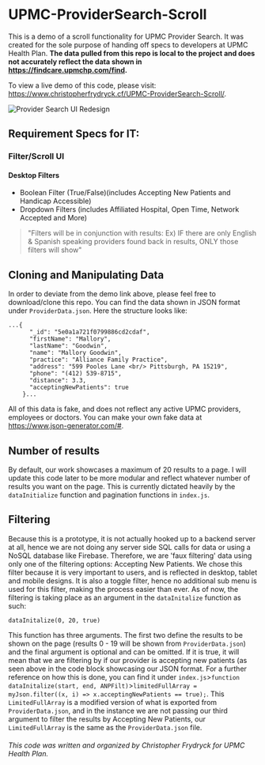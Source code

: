 # UPMC-ProviderSearch-Scroll
This is a demo of a scroll functionality for UPMC Provider Search. It was created for the sole purpose of handing off specs to developers at UPMC Health Plan. **The data pulled from this repo is local to the project and does not accurately reflect the data shown in https://findcare.upmchp.com/find.** 

To view a live demo of this code, please visit: https://www.christopherfrydryck.cf/UPMC-ProviderSearch-Scroll/.  

![Provider Search UI Redesign](https://www.christopherfrydryck.cf/img/ProviderSearchRedesign.png)

## Requirement Specs for IT:
### Filter/Scroll UI
#### Desktop Filters
* Boolean Filter (True/False)(includes Accepting New Patients and Handicap Accessible)
* Dropdown Filters (includes Affiliated Hospital, Open Time, Network Accepted and More)

> "Filters will be in conjunction with results: Ex) IF there are only English & Spanish speaking providers found back in results, ONLY those filters will show"

## Cloning and Manipulating Data 
In order to deviate from the demo link above, please feel free to download/clone this repo.  You can find the data shown in JSON format under `ProviderData.json`.  Here the structure looks like:

```
...{
      "_id": "5e0a1a721f0799886cd2cdaf",
      "firstName": "Mallory",
      "lastName": "Goodwin",
      "name": "Mallory Goodwin",
      "practice": "Alliance Family Practice",
      "address": "599 Pooles Lane <br/> Pittsburgh, PA 15219",
      "phone": "(412) 539-8715",
      "distance": 3.3,
      "acceptingNewPatients": true
    }...
```
All of this data is fake, and does not reflect any active UPMC providers, employees or doctors.  You can make your own fake data at https://www.json-generator.com/#.


## Number of results
By default, our work showcases a maximum of 20 results to a page. I will update this code later to be more modular and reflect whatever number of results you want on the page.  This is currently dictated heavily by the `dataInitialize` function and pagination functions in `index.js`. 


## Filtering
Because this is a prototype, it is not actually hooked up to a backend server at all, hence we are not doing any server side SQL calls for data or using a NoSQL database like Firebase.  Therefore, we are 'faux filtering' data using only one of the filtering options:  Accepting New Patients.  We chose this filter because it is very important to users, and is reflected in desktop, tablet and mobile designs.  It is also a toggle filter, hence no additional sub menu is used for this filter, making the process easier than ever.  As of now, the filtering is taking place as an argument in the `dataInitalize` function as such: 
```
dataInitalize(0, 20, true)
```
This function has three arguments. The first two define the results to be shown on the page (results 0 - 19 will be shown from `ProviderData.json`) and the final argument is optional and can be omitted.  If it is true, it will mean that we are filtering by if our provider is accepting new patients (as seen above in the code block showcasing our JSON format. For a further reference on how this is done, you can find it under `index.js`>`function dataInitalize(start, end, ANPFilt)`>`limitedFullArray = myJson.filter((x, i) => x.acceptingNewPatients == true);`.  This `LimitedFullArray` is a modified version of what is exported from `ProviderData.json`, and in the instance we are not passing our third argument to filter the results by Accepting New Patients, our `LimitedFullArray` is the same as the `ProviderData.json` file.



###### This code was written and organized by Christopher Frydryck for UPMC Health Plan.
